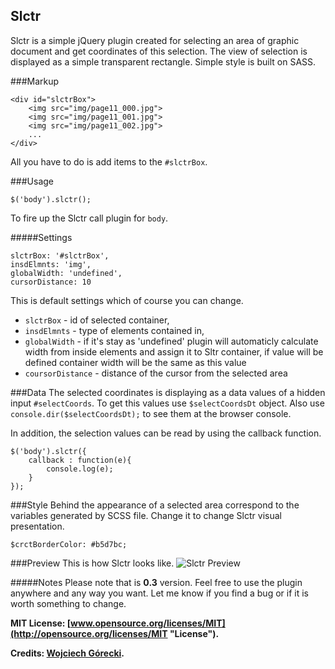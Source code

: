 Slctr
---

Slctr is a simple jQuery plugin created for selecting an area of graphic document and get coordinates of this selection. The view of selection is displayed as a simple transparent rectangle. Simple style is built on SASS.

###Markup 

    <div id="slctrBox">
        <img src="img/page11_000.jpg">
        <img src="img/page11_001.jpg">
        <img src="img/page11_002.jpg">
        ...
    </div>
    
All you have to do is add items to the ``#slctrBox``.

###Usage

    $('body').slctr();
    
To fire up the Slctr call plugin for ``body``.

#####Settings

    slctrBox: '#slctrBox',
    insdElmnts: 'img',
    globalWidth: 'undefined',
    cursorDistance: 10
    
This is default settings which of course you can change.

* ``slctrBox`` - id of selected container,
* ``insdElmnts`` - type of elements contained in, 
* ``globalWidth`` - if it's stay as 'undefined' plugin will automaticly calculate width from inside elements and assign it to Sltr container, if value will be defined container width will be the same as this value
* ``coursorDistance`` - distance of the cursor from the selected area

###Data
The selected coordinates is displaying as a data values of a hidden input ``#selectCoords``. To get this values use ``$selectCoordsDt`` object. Also use ``console.dir($selectCoordsDt);`` to see them at the browser console. 


In addition, the selection values can be read by using the callback function.

    $('body').slctr({
        callback : function(e){
            console.log(e);
        }
    });

###Style
Behind the appearance of a selected area correspond to the variables generated by SCSS file. Change it to change Slctr visual presentation.

	$crctBorderColor: #b5d7bc;
	

###Preview
This is how Slctr looks like.
![Slctr Preview](http://f.cl.ly/items/0a27451e3z253p3y3Z14/preview.jpg "Slctr Preview")

#####Notes
Please note that is **0.3** version. Feel free to use the plugin anywhere and any way you want. Let me know if you find a bug or if it is worth something to change.

**MIT License: [www.opensource.org/licenses/MIT](http://opensource.org/licenses/MIT "License").**

**Credits: [Wojciech Górecki](http://stackoverflow.com/users/823235/avall "Wojciech Górecki").**
